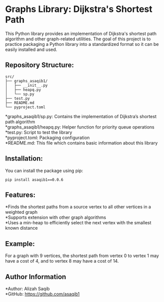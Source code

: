 # Graphs Library: Dijkstra's Shortest Path
This Python library provides an implementation of Dijkstra's shortest path algorithm and other graph-related utilities. The goal of this project is to practice packaging a Python library into a 
standardized format so it can be easily installed and used.

## Repository Structure: 
```text
src/
├── graphs_asaqib1/
│   ├── __init__.py
│   ├── heapq.py
│   └── sp.py
├── test.py
├── README.md
└── pyproject.toml
```

*graphs_asaqib1/sp.py: Contains the implementation of Dijkstra’s shortest path algorithm  
*graphs_asaqib1/heapq.py: Helper function for priority queue operations  
*test.py: Script to test the library  
*pyproject.toml: Packaging configuration  
*README.md: This file which contains basic information about this library  

## Installation: 
You can install the package using pip: 
```text
pip install asaqib1==0.0.6
```

## Features: 
*Finds the shortest paths from a source vertex to all other vertices in a weighted graph  
*Supports extension with other graph algorithms  
*Uses a min-heap to efficiently select the next vertex with the smallest known distance  

## Example: 
For a graph with 9 vertices, the shortest path from vertex 0 to vertex 1 may have a cost of 4, and to vertex 8 may have a cost of 14.

## Author Information
*Author: Alizah Saqib  
*GitHub: https://github.com/asaqib1  

